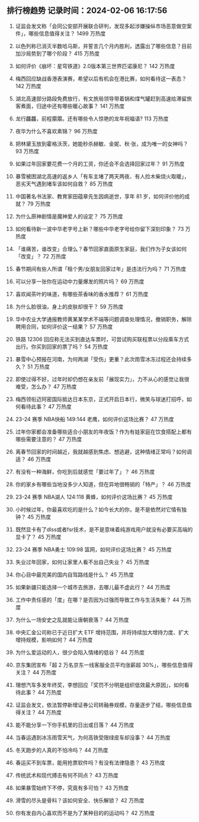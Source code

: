
## 排行榜趋势 记录时间：2024-02-06 16:17:56
  
  1. 证监会发文称「会同公安部开展联合研判，发现多起涉嫌操纵市场恶意做空案件」，哪些信息值得关注？ 1499 万热度
    
  2. 以色列称已消灭半数哈马斯，并誓言几个月内胜利，透露出了哪些信息？目前加沙局势到了哪个阶段？ 415 万热度
    
  3. 如何评价《崩坏：星穹铁道》2.0版本第三世界匹诺康尼？ 142 万热度
    
  4. 梅西回应缺战香港表演赛，希望以后有机会在港比赛，如何看待这一表态？ 142 万热度
    
  5. 湖北高速部分路段免费放行，有文旅局领导带着锅和煤气罐赶到高速给滞留旅客煮面，归途中还有哪些暖心故事？ 141 万热度
    
  6. 龙行龘龘，前程朤朤。还有哪些令人惊艳的龙年祝福语? 113 万热度
    
  7. 夜华为什么不喜欢素锦？ 96 万热度
    
  8. 把林黛玉放到霍格沃茨，她能秒杀赫敏、金妮、秋·张，成为唯一的女神吗？ 93 万热度
    
  9. 如果过年回家要花费一个月的工资，你还会不会选择回家过年？ 91 万热度
    
  10. 暴雪被困湖北高速的返乡人「有车主堵了两天两夜、有人捡木柴烧火取暖」，恶劣天气遇到堵车该如何自救？ 85 万热度
    
  11. 中国著名书法家、教育家田蕴章先生因病逝世，享年 81 岁，如何评价他的成就？ 79 万热度
    
  12. 为什么原神剧情是魔神爱人的设定？ 75 万热度
    
  13. 如何看待新一波中华老字号上新？哪些中华老字号给你留下深刻印象？ 73 万热度
    
  14. 「谁痛苦，谁改变」合理么？春节回家直面原生家庭，我们作为子女该如何「改变」？ 72 万热度
    
  15. 春节期间有些人所谓「租个男/女朋友回家过年」是违法行为吗？ 71 万热度
    
  16. 可以分享一张你在运动中力量爆发的照片吗？ 69 万热度
    
  17. 喜欢闻茶叶的味道，有哪些茶香味的香水推荐？ 61 万热度
    
  18. 为什么脸很油，身上的皮肤却很干？ 59 万热度
    
  19. 华中农业大学通报教师黄某某学术不端等问题调查处理情况，撤销职务，解除聘用合同，如何评价这一结果？ 57 万热度
    
  20. 铁路 12306 回应称无法买到直达车票时，可尝试购买联程票以分段乘车方式出行。你买到回家的票了吗？ 54 万热度
    
  21. 暴雪中心预报在河南，为何两湖「受伤」更重？此次雨雪冰冻过程还会持续多久？ 51 万热度
    
  22. 即使过得不好，过年时却仍想在亲友前「展现实力」，力不从心的感觉让我很难受，怎么办？ 47 万热度
    
  23. 梅西领衔迈阿密国际抵达日本东京，正式开启日本行，微笑与球迷打招呼，如何看待此事？ 47 万热度
    
  24. 23-24 赛季 NBA快船 149:144 老鹰，如何评价这场比赛？ 47 万热度
    
  25. 过年你家都会准备哪些适合小朋友的年夜饭？作为有娃家庭在饮食搭配上都有哪些需要注意的？ 47 万热度
    
  26. 离春节回家的时间越近，我就越感到焦虑、想逃避，这种情绪正常吗？如何调适？ 46 万热度
    
  27. 有没有一种海鲜，你吃到后就感觉「要过年了」？ 46 万热度
    
  28. 你的家乡有哪些当地没多少人知道，但在异地很畅销的「特产」？ 46 万热度
    
  29. 23-24 赛季 NBA湖人 124:118 黄蜂，如何评价这场比赛？ 45 万热度
    
  30. 小时候过年，你最喜欢吃的是什么？如今长大的你，是不是依然对它情有独钟？ 45 万热度
    
  31. 既然显卡有了dlss或者fsr技术，是不是意味着纯游戏用户就没有必要买高端的显卡了？ 45 万热度
    
  32. 23-24 赛季 NBA勇士 109:98 篮网，如何评价这场比赛？ 45 万热度
    
  33. 失业过年回家，如何让家里人看不出自己失业？ 45 万热度
    
  34. 你心目中最完美的国内自驾路线是什么？ 45 万热度
    
  35. 如果新疆只能选择一个城市去旅游，去哪儿最不虚此行？ 44 万热度
    
  36. 工作中责任感的「度」在哪？是否因为过强而导致工作与生活失衡？ 44 万热度
    
  37. 为什么一场安史之乱就能让唐朝衰落？ 44 万热度
    
  38. 中央汇金公司称已于近日扩大 ETF 增持范围，并将持续加大增持力度、扩大增持规模，影响如何？ 44 万热度
    
  39. 为什么爱运动的人，很少会陷入情绪的低谷？ 44 万热度
    
  40. 京东集团宣布「超 2 万名京东一线客服全员平均涨薪超 30%」，哪些信息值得关注？ 44 万热度
    
  41. 理想汽车多发年终奖，李想回应「奖罚不分明是组织低效最大原因」，如何看待此事？ 44 万热度
    
  42. 证监会发文，依法暂停新增证券公司转融券规模，存量逐步了结，哪些信息值得关注？ 44 万热度
    
  43. 能不能分享一下你手机里的日出或日落？ 44 万热度
    
  44. 当春运遇到冰冻雨雪天气，为何高铁受限绿皮车却没事？ 44 万热度
    
  45. 冬天跑步的人真的不怕冷吗？ 44 万热度
    
  46. 春运买不到车票，能用抢票软件吗？有没有法律隐患？ 43 万热度
    
  47. 传统武术和现代搏击有何不同点？ 43 万热度
    
  48. 如果暴雪始终下不停，究竟有多可怕？ 43 万热度
    
  49. 滑雪的尽头是骨科？该如何安全、快乐解锁？ 42 万热度
    
  50. 你有发自内心喜欢而不是为了某种目的的运动吗？ 42 万热度
    